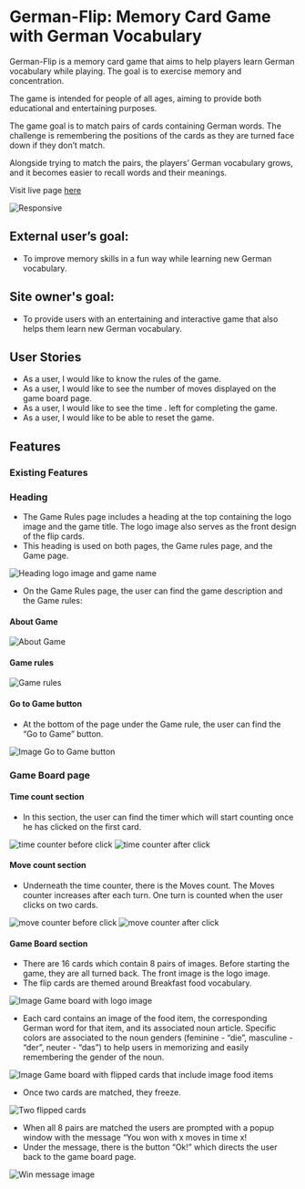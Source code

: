 
# German-Flip: Memory Card Game with German Vocabulary

German-Flip is a memory card game that aims to help players learn German vocabulary while playing. The goal is to exercise memory and concentration.

The game is intended for people of all ages, aiming to provide both educational and entertaining purposes. 

The game goal is to match pairs of cards containing German words. The challenge is remembering the positions of the cards as they are turned face down if they don’t match. 

Alongside trying to match the pairs, the players’ German vocabulary grows, and it becomes easier to recall words and their meanings. 

Visit live page [here](https://adrianastoi.github.io/german-flip/) 

![Responsive](https://github.com/AdrianaStoi/german-flip/blob/main/documentation/imagesreadme/i_am_responsive.png)


## External user’s goal:

<ul>
    <li>To improve memory skills in a fun way while learning new German vocabulary. </li>
</ul>

## Site owner's goal:

<ul>
    <li>To provide users with an entertaining and interactive game that also helps them learn new German vocabulary.  </li>
</ul>

## User Stories

<ul>
    <li>As a user, I would like to know the rules of the game.</li>
    <li>As a user, I would like to see the number of moves displayed on the game board page. </li>
    <li>As a user, I would like to see the time . left for completing the game. </li>
    <li>As a user, I would like to be able to reset the game. </li>
</ul>

## Features

### Existing Features

### Heading 

<ul>
  <li>The Game Rules page includes a heading at the top containing the logo image and the game title.  The logo image also serves as the front design of the flip cards. </li>
   <li>This heading is used on both pages, the Game rules page, and the Game page.</li>
</ul>

![Heading logo image and game name](https://github.com/AdrianaStoi/german-flip/blob/main/documentation/imagesreadme/logo_game_name_heading.png)

<ul>
  <li> On the Game Rules page, the user can find the game description and the Game rules: </li>
</ul>

#### About Game
![About Game](https://github.com/AdrianaStoi/german-flip/blob/main/documentation/imagesreadme/about_game_section.png)

#### Game rules

![Game rules](https://github.com/AdrianaStoi/german-flip/blob/main/documentation/imagesreadme/game_rules_section.png)


#### Go to Game button

<ul>
  <li>At the bottom of the page under the Game rule, the user can find the “Go to Game” button. </li>
</ul>

 ![Image Go to Game button](https://github.com/AdrianaStoi/german-flip/blob/main/documentation/imagesreadme/go_to_game_button.png)

 ### Game Board page

 #### Time count section

 <ul>
  <li>In this section, the user can find the timer which will start counting once he has clicked on the first card. </li>
</ul>

![time counter before click](https://github.com/AdrianaStoi/german-flip/blob/main/documentation/imagesreadme/time_counter.png)   ![time counter after click](https://github.com/AdrianaStoi/german-flip/blob/main/documentation/imagesreadme/time_counter_active.png)

 #### Move count section

<ul>
  <li>Underneath the time counter, there is the Moves count. The Moves counter increases after each turn. One turn is counted when the user clicks on two cards.</li>
</ul>

![move counter before click](https://github.com/AdrianaStoi/german-flip/blob/main/documentation/imagesreadme/moves_counter.png)   ![move counter after click](https://github.com/AdrianaStoi/german-flip/blob/main/documentation/imagesreadme/moves_counter_active.png)

#### Game Board section  

<ul>
  <li>There are 16 cards which contain 8 pairs of images. Before starting the game, they are all turned back. The front image is the logo image. </li>
  <li>The flip cards are themed around Breakfast food vocabulary.</li>
</ul>

![Image Game board with logo image](https://github.com/AdrianaStoi/german-flip/blob/main/documentation/imagesreadme/board_game_unflipped.png)

<ul>
  <li>Each card contains an image of the food item, the corresponding German word for that item, and its associated noun article. Specific colors are associated to the noun genders (feminine - “die”, masculine - “der”, neuter - “das”) to help users in memorizing and easily remembering the gender of the noun. </li>
</ul>

![Image Game board with flipped cards that include image food items](https://github.com/AdrianaStoi/german-flip/blob/main/documentation/imagesreadme/flipped_cards.png)

<ul>
  <li>Once two cards are matched, they freeze. </li>
</ul>

![Two flipped cards]()

<ul>
  <li>When all 8 pairs are matched the users are prompted with a popup window with the message “You won with x moves in time x!</li>
  <li>Under the message, there is the button “Ok!” which directs the user back to the game board page.</li>
</ul>

![Win message image](https://github.com/AdrianaStoi/german-flip/blob/main/documentation/imagesreadme/win_message.png)

